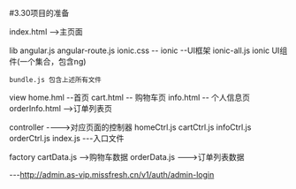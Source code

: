 #3.30项目的准备

index.html -->主页面

lib 
    angular.js
    angular-route.js
    ionic.css -- ionic --UI框架
    ionic-all.js ionic UI组件(一个集合，包含ng)
    
    bundle.js 包含上述所有文件
    
view
	home.hml --首页
	cart.html -- 购物车页
	info.html -- 个人信息页
	orderInfo.html -->订单列表页
	
controller ---->对应页面的控制器
	homeCtrl.js
	cartCtrl.js
	infoCtrl.js
	orderCtrl.js
	index.js ---入口文件
	
factory
	cartData.js -->购物车数据
	orderData.js --->订单列表数据
	
---http://admin.as-vip.missfresh.cn/v1/auth/admin-login
	
	
